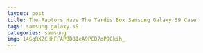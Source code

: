 ```yaml
---
layout: post
title: The Raptors Have The Tardis Box Samsung Galaxy S9 Case
tags: samsung galaxy s9
categories: samsung
img: 14SqRXZCHhFFAPBD8IeA9PCD7oP9Gkih_
---
```

